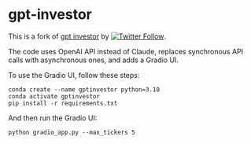 # gpt-investor

This is a fork of [gpt investor](https://github.com/mshumer/gpt-investor) by [![Twitter Follow](https://img.shields.io/twitter/follow/mattshumer_?style=social)](https://twitter.com/mattshumer_). 

The code uses OpenAI API instead of Claude, replaces synchronous API calls with asynchronous ones, and adds a Gradio UI.

To use the Gradio UI, follow these steps:

```
conda create --name gptinvestor python=3.10
conda activate gptinvestor
pip install -r requirements.txt
```

And then run the Gradio UI:
```
python gradio_app.py --max_tickers 5
```
